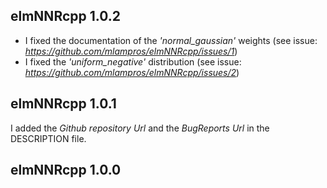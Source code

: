 

## elmNNRcpp 1.0.2

* I fixed the documentation of the *'normal_gaussian'* weights (see issue: *https://github.com/mlampros/elmNNRcpp/issues/1*)
* I fixed the *'uniform_negative'* distribution (see issue: *https://github.com/mlampros/elmNNRcpp/issues/2*)


## elmNNRcpp 1.0.1

I added the *Github repository Url* and the *BugReports Url* in the DESCRIPTION file.


## elmNNRcpp 1.0.0

